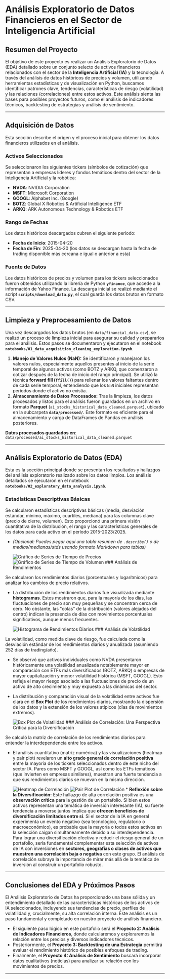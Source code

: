 # Análisis Exploratorio de Datos Financieros en el Sector de Inteligencia Artificial

## Resumen del Proyecto

El objetivo de este proyecto es realizar un Análisis Exploratorio de Datos (EDA) detallado sobre un conjunto selecto de activos financieros relacionados con el sector de la **Inteligencia Artificial (IA)** y la tecnología. A través del análisis de datos históricos de precios y volumen, utilizando herramientas estadísticas y de visualización en Python, buscamos identificar patrones clave, tendencias, características de riesgo (volatilidad) y las relaciones (correlaciones) entre estos activos. Este análisis sienta las bases para posibles proyectos futuros, como el análisis de indicadores técnicos, backtesting de estrategias y análisis de sentimiento.

---

## Adquisición de Datos

Esta sección describe el origen y el proceso inicial para obtener los datos financieros utilizados en el análisis.

### Activos Seleccionados

Se seleccionaron los siguientes tickers (símbolos de cotización) que representan a empresas líderes y fondos temáticos dentro del sector de la Inteligencia Artificial y la robótica:

* **NVDA**: NVIDIA Corporation
* **MSFT**: Microsoft Corporation
* **GOOGL**: Alphabet Inc. (Google)
* **BOTZ**: Global X Robotics & Artificial Intelligence ETF
* **ARKQ**: ARK Autonomous Technology & Robotics ETF

### Rango de Fechas

Los datos históricos descargados cubren el siguiente período:

* **Fecha de Inicio**: 2015-04-20
* **Fecha de Fin**: 2025-04-20 (los datos se descargan hasta la fecha de trading disponible más cercana e igual o anterior a esta)

### Fuente de Datos

Los datos históricos de precios y volumen para los tickers seleccionados fueron obtenidos utilizando la librería de Python **`yfinance`**, que accede a la información de Yahoo Finance. La descarga inicial se realizó mediante el script **`scripts/download_data.py`**, el cual guarda los datos brutos en formato CSV.

---

## Limpieza y Preprocesamiento de Datos

Una vez descargados los datos brutos (en `data/financial_data.csv`), se realizó un proceso de limpieza inicial para asegurar su calidad y prepararlos para el análisis. Estos pasos se documentaron y ejecutaron en el notebook **`notebooks/01_data_acquisition_cleaning_exploration.ipynb`**.

1.  **Manejo de Valores Nulos (NaN):** Se identificaron y manejaron los valores nulos, especialmente aquellos presentes al inicio de la serie temporal de algunos activos (como BOTZ y ARKQ, que comenzaron a cotizar después de la fecha de inicio del rango principal). Se utilizó la técnica **forward fill (`ffill()`)** para rellenar los valores faltantes dentro de cada serie temporal, entendiendo que los `NaN` iniciales representan períodos donde el activo no existía.
2.  **Almacenamiento de Datos Procesados:** Tras la limpieza, los datos procesados y listos para el análisis fueron guardados en un archivo en formato **Parquet** (`ai_stocks_historical_data_cleaned.parquet`), ubicado en la subcarpeta **`data/processed/`**. Este formato es eficiente para el almacenamiento y carga de DataFrames de Pandas en análisis posteriores.

**Datos procesados guardados en**: `data/processed/ai_stocks_historical_data_cleaned.parquet`

---

## Análisis Exploratorio de Datos (EDA)

Esta es la sección principal donde se presentan los resultados y hallazgos del análisis exploratorio realizado sobre los datos limpios. Los análisis detallados se ejecutaron en el notebook **`notebooks/02_exploratory_data_analysis.ipynb`**.

### Estadísticas Descriptivas Básicas

Se calcularon estadísticas descriptivas básicas (media, desviación estándar, mínimo, máximo, cuartiles, mediana) para las columnas clave (precio de cierre, volumen). Esto proporcionó una primera visión cuantitativa de la distribución, el rango y las características generales de los datos para cada activo en el período 2015-2023/2025.

* *(Opcional: Puedes pegar aquí una tabla resumen de `.describe()` o de medias/medianas/stds usando formato Markdown para tablas)*

    ![Gráfico de Series de Tiempo de Precios](results/plots/price_time_series.png) ![Gráfico de Series de Tiempo de Volumen](results/plots/volume_time_series.png) ### Análisis de Rendimientos

Se calcularon los rendimientos diarios (porcentuales y logarítmicos) para analizar los cambios de precio relativos.

* La distribución de los rendimientos diarios fue visualizada mediante **histogramas**. Estos mostraron que, para la mayoría de los días, las fluctuaciones de precio son muy pequeñas y se concentran cerca de cero. No obstante, las "colas" de la distribución (valores alejados del centro) indican la presencia de días con movimientos porcentuales significativos, aunque menos frecuentes.

    ![Histograma de Rendimientos Diarios](results/plots/returns_histogram.png) ### Análisis de Volatilidad

La volatilidad, como medida clave de riesgo, fue calculada como la desviación estándar de los rendimientos diarios y anualizada (asumiendo 252 días de trading/año).

* Se observó que activos individuales como NVDA presentaron históricamente una volatilidad anualizada notablemente mayor en comparación con ETFs más diversificados (BOTZ, ARKQ) o empresas de mayor capitalización y menor volatilidad histórica (MSFT, GOOGL). Esto refleja el mayor riesgo asociado a las fluctuaciones de precio de un activo de alto crecimiento y muy expuesto a las dinámicas del sector.
* La distribución y comparación visual de la volatilidad entre activos fue clara en el **Box Plot** de los rendimientos diarios, mostrando la dispersión de los datos y la extensión de los valores atípicos (días de movimientos extremos).

    ![Box Plot de Volatilidad](results/plots/volatility_boxplot.png) ### Análisis de Correlación: Una Perspectiva Crítica para la Diversificación

Se calculó la matriz de correlación de los rendimientos diarios para entender la interdependencia entre los activos.

* El análisis cuantitativo (matriz numérica) y las visualizaciones (heatmap y pair plot) revelaron un **alto grado general de correlación positiva** entre la mayoría de los tickers seleccionados dentro de este nicho del sector IA. Pares como MSFT y GOOGL, así como los ETFs temáticos (que invierten en empresas similares), muestran una fuerte tendencia a que sus rendimientos diarios se muevan en la misma dirección.

    ![Heatmap de Correlación](results/plots/correlation_heatmap.png) ![Pair Plot de Correlación](results/plots/correlation_pairplot.png) * **Reflexión sobre la Diversificación:** Este hallazgo de alta correlación positiva es una **observación crítica** para la gestión de un portafolio. Si bien estos activos representan una temática de inversión interesante (IA), su fuerte tendencia a moverse juntos implica que **ofrecen beneficios de diversificación limitados entre sí**. Si el sector de la IA en general experimenta un evento negativo (sea tecnológico, regulatorio o macroeconómico), es probable que la mayoría o todos estos activos en la selección caigan simultáneamente debido a su interdependencia. Para lograr una diversificación efectiva y reducir el riesgo general de un portafolio, sería fundamental complementar esta selección de activos de IA con inversiones en **sectores, geografías o clases de activos que muestren una correlación baja o negativa** con este grupo. El análisis de correlación subraya la importancia de mirar más allá de la temática de inversión al construir un portafolio robusto.

---

## Conclusiones del EDA y Próximos Pasos

El Análisis Exploratorio de Datos ha proporcionado una base sólida y un entendimiento detallado de las características históricas de los activos de IA seleccionados, incluyendo sus tendencias de precio, perfiles de volatilidad y, crucialmente, su alta correlación interna. Este análisis es un paso fundamental y completado en nuestro proyecto de análisis financiero.

* El siguiente paso lógico en este portafolio será el **Proyecto 2: Análisis de Indicadores Financieros**, donde calcularemos y exploraremos la relación entre los precios y diversos indicadores técnicos.
* Posteriormente, el **Proyecto 3: Backtesting de una Estrategia** permitirá evaluar el rendimiento histórico de posibles enfoques de trading.
* Finalmente, el **Proyecto 4: Análisis de Sentimiento** buscará incorporar datos cualitativos (noticias) para analizar su relación con los movimientos de precios.

---